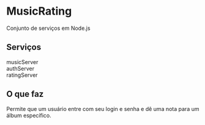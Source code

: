 # MusicRating
Conjunto de serviços em Node.js

Serviços
-----------------
musicServer  
authServer  
ratingServer

O que faz
---------------
Permite que um usuário entre com seu login e senha e dê uma nota para um álbum específico.  
